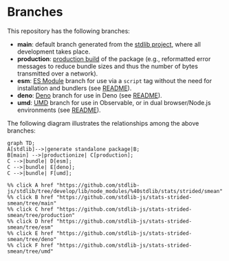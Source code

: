 <!--

@license Apache-2.0

Copyright (c) 2022 The Stdlib Authors.

Licensed under the Apache License, Version 2.0 (the "License");
you may not use this file except in compliance with the License.
You may obtain a copy of the License at

    http://www.apache.org/licenses/LICENSE-2.0

Unless required by applicable law or agreed to in writing, software
distributed under the License is distributed on an "AS IS" BASIS,
WITHOUT WARRANTIES OR CONDITIONS OF ANY KIND, either express or implied.
See the License for the specific language governing permissions and
limitations under the License.

-->

# Branches

This repository has the following branches:

-   **main**: default branch generated from the [stdlib project][stdlib-url], where all development takes place.
-   **production**: [production build][production-url] of the package (e.g., reformatted error messages to reduce bundle sizes and thus the number of bytes transmitted over a network).
-   **esm**: [ES Module][esm-url] branch for use via a `script` tag without the need for installation and bundlers (see [README][esm-readme]).
-   **deno**: [Deno][deno-url] branch for use in Deno (see [README][deno-readme]).
-   **umd**: [UMD][umd-url] branch for use in Observable, or in dual browser/Node.js environments (see [README][umd-readme]).

The following diagram illustrates the relationships among the above branches:

```mermaid
graph TD;
A[stdlib]-->|generate standalone package|B;
B[main] -->|productionize| C[production];
C -->|bundle| D[esm];
C -->|bundle| E[deno];
C -->|bundle| F[umd];

%% click A href "https://github.com/stdlib-js/stdlib/tree/develop/lib/node_modules/%40stdlib/stats/strided/smean"
%% click B href "https://github.com/stdlib-js/stats-strided-smean/tree/main"
%% click C href "https://github.com/stdlib-js/stats-strided-smean/tree/production"
%% click D href "https://github.com/stdlib-js/stats-strided-smean/tree/esm"
%% click E href "https://github.com/stdlib-js/stats-strided-smean/tree/deno"
%% click F href "https://github.com/stdlib-js/stats-strided-smean/tree/umd"
```

[stdlib-url]: https://github.com/stdlib-js/stdlib/tree/develop/lib/node_modules/%40stdlib/stats/strided/smean
[production-url]: https://github.com/stdlib-js/stats-strided-smean/tree/production
[deno-url]: https://github.com/stdlib-js/stats-strided-smean/tree/deno
[deno-readme]: https://github.com/stdlib-js/stats-strided-smean/blob/deno/README.md
[umd-url]: https://github.com/stdlib-js/stats-strided-smean/tree/umd
[umd-readme]: https://github.com/stdlib-js/stats-strided-smean/blob/umd/README.md
[esm-url]: https://github.com/stdlib-js/stats-strided-smean/tree/esm
[esm-readme]: https://github.com/stdlib-js/stats-strided-smean/blob/esm/README.md